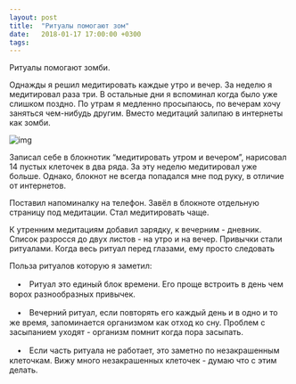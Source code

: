 ```yaml
---
layout: post
title:  "Ритуалы помогают зом"
date:   2018-01-17 17:00:00 +0300
tags:   
---
```


Ритуалы помогают зомби. 

Однажды я решил медитировать каждые утро и вечер. За неделю я медитировал раза три. В остальные дни я вспоминал когда было уже слишком поздно. По утрам я медленно просыпаюсь, по вечерам хочу заняться чем-нибудь другим. Вместо медитаций залипаю в интернеты как зомби. 

![img](https://pp.userapi.com/c840127/v840127413/6d48a/NtzsjVLc5zI.jpg)

<!--excerpt-->

Записал себе в блокнотик “медитировать утром и вечером”, нарисовал 14 пустых клеточек в два ряда. За эту неделю медитировал уже больше. Однако, блокнот не всегда попадался мне под руку, в отличие от интернетов. 

Поставил напоминалку на телефон. Завёл в блокноте отдельную страницу под медитации. Стал медитировать чаще.

К утренним медитациям добавил зарядку, к вечерним - дневник. Список разросся до двух листов - на утро и на вечер. Привычки стали ритуалами. Когда весь ритуал перед глазами, ему просто следовать 

Польза ритуалов которую я заметил: 

　•　Ритуал это единый блок времени. Его проще встроить в день чем ворох разнообразных привычек. 

　•　Вечерний ритуал, если повторять его каждый день и в одно и то же время, запоминается организмом как отход ко сну. Проблем с засыпанием уходят - организм помнит когда пора засыпать. 

　•　Если часть ритуала не работает, это заметно по незакрашенным клеточкам. Вижу много незакрашенных клеточек - думаю что с этим делать.
